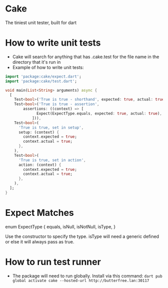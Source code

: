 # Cake
The tiniest unit tester, built for dart

# How to write unit tests
- Cake will search for anything that has .cake.test for the file name in the directory that it's run in
- Example of how to write unit tests:
```dart
import 'package:cake/expect.dart';
import 'package:cake/test.dart';

void main(List<String> arguments) async {
  [
    Test<bool>('True is true - shorthand', expected: true, actual: true),
    Test<bool>('True is true - assertion',
        assertions: ((context) => [
              Expect(ExpectType.equals, expected: true, actual: true),
            ])),
    Test<bool>(
      'True is true, set in setup',
      setup: (context) {
        context.expected = true;
        context.actual = true;
      },
    ),
    Test<bool>(
      'True is true, set in action',
      action: (context) {
        context.expected = true;
        context.actual = true;
      },
    ),
  ];
}
```

# Expect Matches
enum ExpectType {
  equals,
  isNull,
  isNotNull,
  isType,
}

Use the constructor to specify the type. isType will need a generic defined or else it will always pass as true.

# How to run test runner
- The package will need to run globally. Install via this command:
`dart pub global activate cake --hosted-url http://butterfree.lan:30117`
